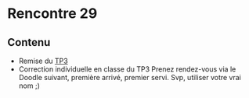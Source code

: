 # Rencontre 29


## Contenu
- Remise du [TP3](/tp_Regulier/tp3)
- Correction individuelle en classe du TP3
Prenez rendez-vous via le Doodle suivant, première arrivé, premier servi. Svp, utiliser votre vrai nom ;) 